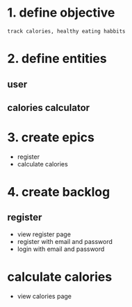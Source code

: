 # 1. define objective

    track calories, healthy eating habbits

# 2. define entities

## user

## calories calculator

# 3. create epics
- register
- calculate calories

# 4. create backlog

## register
- view register page
- register with email and password
- login with email and password

# calculate calories
- view calories page
